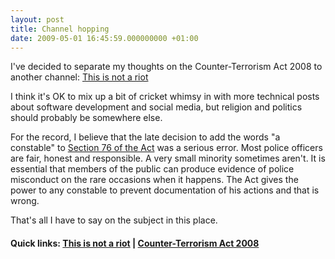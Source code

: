 ```yaml
---
layout: post
title: Channel hopping
date: 2009-05-01 16:45:59.000000000 +01:00
---
```

I've decided to separate my thoughts on the Counter-Terrorism Act 2008 to another channel: <a href="http://www.thisisnotariot.org" target="_blank">This is not a riot</a>

I think it's OK to mix up a bit of cricket whimsy in with more technical posts about software development and social media, but religion and politics should probably be somewhere else.

For the record, I believe that the late decision to add the words "a constable" to <a href="http://icanhaz.com/ukcoppix" target="_blank">Section 76 of the Act</a> was a serious error. Most police officers are fair, honest and responsible. A very small minority sometimes aren't. It is essential that members of the public can produce evidence of police misconduct on the rare occasions when it happens. The Act gives the power to any constable to prevent documentation of his actions and that is wrong.

That's all I have to say on the subject in this place.

<h4>Quick links: <a href="http://www.thisisnotariot.org" target="_blank">This is not a riot</a> | <a href="http://icanhaz.com/ukcoppix/" target="_blank">Counter-Terrorism Act 2008</a></h4>
